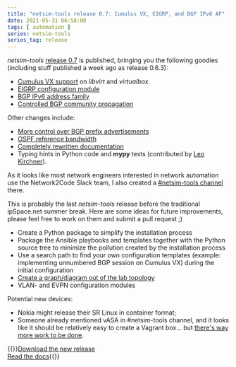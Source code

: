 ```yaml
---
title: "netsim-tools release 0.7: Cumulus VX, EIGRP, and BGP IPv6 AF"
date: 2021-05-31 06:58:00
tags: [ automation ]
series: netsim-tools
series_tag: release
---
```

*netsim-tools* [release 0.7](https://github.com/ipspace/netsim-tools/releases/tag/release_0.7) is published, bringing you the following goodies (including stuff published a week ago as release 0.6.3):

* [Cumulus VX support](https://netsim-tools.readthedocs.io/en/latest/platforms.html) on *libvirt* and *virtualbox*.
* [EIGRP configuration module](https://netsim-tools.readthedocs.io/en/latest/module/eigrp.html)
* [BGP IPv6 address family](https://netsim-tools.readthedocs.io/en/latest/module/bgp.html#ipv6-support)
* [Controlled BGP community propagation](https://netsim-tools.readthedocs.io/en/latest/module/bgp.html#bgp-communities-propagation)

Other changes include:
<!--more-->
* [More control over BGP prefix advertisements](https://netsim-tools.readthedocs.io/en/latest/module/bgp.html#advertised-bgp-prefixes)
* [OSPF reference bandwidth](https://netsim-tools.readthedocs.io/en/latest/module/ospf.html#global-parameters)
* [Completely rewritten documentation](https://netsim-tools.readthedocs.io/en/latest/index.html)
* Typing hints in Python code and **mypy** tests (contributed by [Leo Kirchner](https://blog.kirchne.red/)).

As it looks like most network engineers interested in network automation use the Network2Code Slack team, I also created a [#netsim-tools channel](https://networktocode.slack.com/archives/C022DQHK8BH) there.

This is probably the last *netsim-tools* release before the traditional ipSpace.net summer break. Here are some ideas for future improvements, please feel free to work on them and submit a pull request ;)

* Create a Python package to simplify the installation process
* Package the Ansible playbooks and templates together with the Python source tree to minimize the pollution created by the installation process
* Use a search path to find your own configuration templates (example: implementing unnumbered BGP session on Cumulus VX) during the initial configuration
* [Create a graph/diagram out of the lab topology](https://github.com/ipspace/netsim-tools/issues/21)
* VLAN- and EVPN configuration modules

Potential new devices:

* Nokia might release their SR Linux in container format;
* Someone already mentioned vASA in #netsim-tools channel, and it looks like it should be relatively easy to create a Vagrant box... but [there's way more work to be done](https://networktocode.slack.com/archives/C022DQHK8BH/p1622272039029800).

{{<jump>}}[Download the new release](https://github.com/ipspace/netsim-tools)\
[Read the docs](https://netsim-tools.readthedocs.io/){{</jump>}}